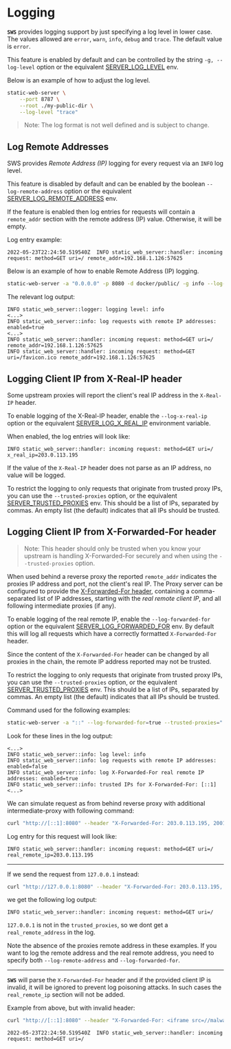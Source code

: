 # Logging

**`SWS`** provides logging support by just specifying a log level in lower case. The values allowed are `error`, `warn`, `info`, `debug` and `trace`. The default value is `error`.

This feature is enabled by default and can be controlled by the string `-g, --log-level` option or the equivalent [SERVER_LOG_LEVEL](./../configuration/environment-variables.md#server_log_level) env.

Below is an example of how to adjust the log level.

```sh
static-web-server \
    --port 8787 \
    --root ./my-public-dir \
    --log-level "trace"
```

> Note: The log format is not well defined and is subject to change.

## Log Remote Addresses

SWS provides *Remote Address (IP)* logging for every request via an `INFO` log level.

This feature is disabled by default and can be enabled by the boolean `--log-remote-address` option or the equivalent [SERVER_LOG_REMOTE_ADDRESS](./../configuration/environment-variables.md#server_log_remote_address) env.

If the feature is enabled then log entries for requests will contain a `remote_addr` section with the remote address (IP) value. Otherwise, it will be empty.

Log entry example:

```log
2022-05-23T22:24:50.519540Z  INFO static_web_server::handler: incoming request: method=GET uri=/ remote_addr=192.168.1.126:57625
```

Below is an example of how to enable Remote Address (IP) logging.

```sh
static-web-server -a "0.0.0.0" -p 8080 -d docker/public/ -g info --log-remote-address=true
```

The relevant log output:
```log
INFO static_web_server::logger: logging level: info
<...>
INFO static_web_server::info: log requests with remote IP addresses: enabled=true
<...>
INFO static_web_server::handler: incoming request: method=GET uri=/ remote_addr=192.168.1.126:57625
INFO static_web_server::handler: incoming request: method=GET uri=/favicon.ico remote_addr=192.168.1.126:57625
```

## Logging Client IP from X-Real-IP header

Some upstream proxies will report the client's real IP address in the `X-Real-IP` header.

To enable logging of the X-Real-IP header, enable the `--log-x-real-ip` option or the equivalent [SERVER_LOG_X_REAL_IP](../configuration/environment-variables.md#server_log_x_real_ip) environment variable.

When enabled, the log entries will look like:

```log
INFO static_web_server::handler: incoming request: method=GET uri=/ x_real_ip=203.0.113.195
```

If the value of the `X-Real-IP` header does not parse as an IP address, no value will be logged.

To restrict the logging to only requests that originate from trusted proxy IPs, you can use the `--trusted-proxies` option, or the equivalent [SERVER_TRUSTED_PROXIES](../configuration/environment-variables.md#server_trusted_proxies) env. This should be a list of IPs, separated by commas. An empty list (the default) indicates that all IPs should be trusted.

## Logging Client IP from X-Forwarded-For header

> Note: This header should only be trusted when you know your upstream is handling X-Forwarded-For securely and when using the `--trusted-proxies` option.

When used behind a reverse proxy the reported `remote_addr` indicates the proxies IP address and port, not the client's real IP.
The Proxy server can be configured to provide the [X-Forwarded-For header](https://developer.mozilla.org/en-US/docs/Web/HTTP/Headers/X-Forwarded-For), containing a comma-separated list of IP addresses, starting with the *real remote client IP*, and all following intermediate proxies (if any).


To enable logging of the real remote IP, enable the `--log-forwarded-for` option or the equivalent [SERVER_LOG_FORWARDED_FOR](../configuration/environment-variables.md#server_log_forwarded_for) env. By default this will log all requests which have a correctly formatted `X-Forwarded-For` header. 

Since the content of the `X-Forwarded-For` header can be changed by all proxies in the chain, the remote IP address reported may not be trusted.

To restrict the logging to only requests that originate from trusted proxy IPs, you can use the `--trusted-proxies` option, or the equivalent [SERVER_TRUSTED_PROXIES](../configuration/environment-variables.md#server_trusted_proxies) env. This should be a list of IPs, separated by commas. An empty list (the default) indicates that all IPs should be trusted.

Command used for the following examples:
```sh
static-web-server -a "::" --log-forwarded-for=true --trusted-proxies="::1" -p 8080 -d docker/public/ -g info
```

Look for these lines in the log output:
```log
<...>
INFO static_web_server::info: log level: info
INFO static_web_server::info: log requests with remote IP addresses: enabled=false
INFO static_web_server::info: log X-Forwarded-For real remote IP addresses: enabled=true
INFO static_web_server::info: trusted IPs for X-Forwarded-For: [::1]
<...>
```

We can simulate request as from behind reverse proxy with additional intermediate-proxy with following command:

```sh
curl "http://[::1]:8080" --header "X-Forwarded-For: 203.0.113.195, 2001:db8:85a3:8d3:1319:8a2e:370:7348"
```

Log entry for this request will look like:

```log
INFO static_web_server::handler: incoming request: method=GET uri=/ real_remote_ip=203.0.113.195
```

---

If we send the request from `127.0.0.1` instead:
```sh
curl "http://127.0.0.1:8080" --header "X-Forwarded-For: 203.0.113.195, 2001:db8:85a3:8d3:1319:8a2e:370:7348"
```

we get the following log output:
```log
INFO static_web_server::handler: incoming request: method=GET uri=/
```
`127.0.0.1` is not in the `trusted_proxies`, so we dont get a `real_remote_address` in the log.

Note the absence of the proxies remote address in these examples. If you want to log the remote address and the real remote address, you need to specify both `--log-remote-address` and `--log-forwarded-for`.

---

**`SWS`** will parse the `X-Forwarded-For` header and if the provided client IP is invalid, it will be ignored to prevent log poisoning attacks. In such cases the `real_remote_ip` section will not be added.

Example from above, but with invalid header:

```sh
curl "http://[::1]:8080" --header "X-Forwarded-For: <iframe src=//malware.attack>"
```

```log
2022-05-23T22:24:50.519540Z  INFO static_web_server::handler: incoming request: method=GET uri=/
```
